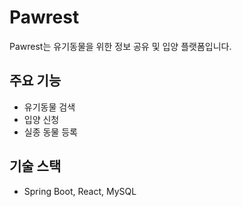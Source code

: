 # Pawrest
Pawrest는 유기동물을 위한 정보 공유 및 입양 플랫폼입니다.

## 주요 기능
- 유기동물 검색
- 입양 신청
- 실종 동물 등록

## 기술 스택
- Spring Boot, React, MySQL

